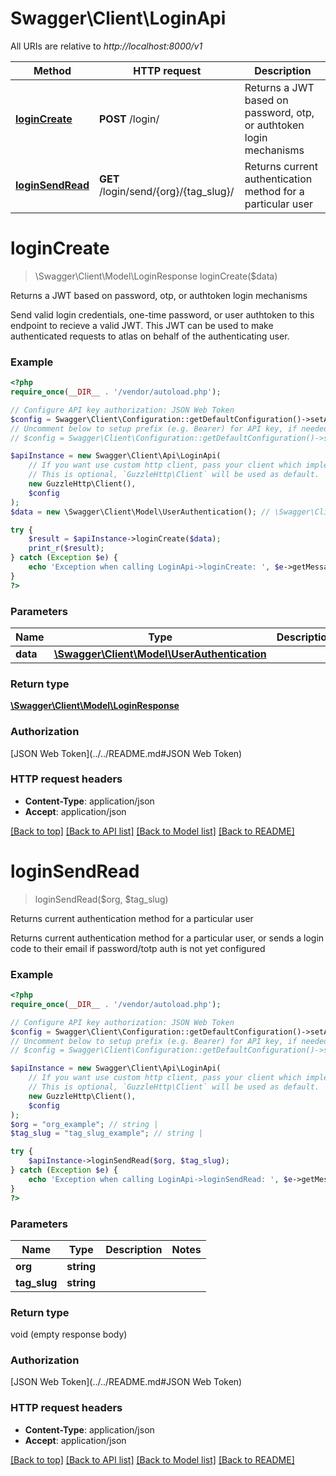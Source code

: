# Swagger\Client\LoginApi

All URIs are relative to *http://localhost:8000/v1*

Method | HTTP request | Description
------------- | ------------- | -------------
[**loginCreate**](LoginApi.md#loginCreate) | **POST** /login/ | Returns a JWT based on password, otp, or authtoken login mechanisms
[**loginSendRead**](LoginApi.md#loginSendRead) | **GET** /login/send/{org}/{tag_slug}/ | Returns current authentication method for a particular user


# **loginCreate**
> \Swagger\Client\Model\LoginResponse loginCreate($data)

Returns a JWT based on password, otp, or authtoken login mechanisms

Send valid login credentials, one-time password, or user            authtoken to this endpoint to recieve a valid JWT. This JWT can be used to make            authenticated requests to atlas on behalf of the authenticating user.

### Example
```php
<?php
require_once(__DIR__ . '/vendor/autoload.php');

// Configure API key authorization: JSON Web Token
$config = Swagger\Client\Configuration::getDefaultConfiguration()->setApiKey('Authorization', 'YOUR_API_KEY');
// Uncomment below to setup prefix (e.g. Bearer) for API key, if needed
// $config = Swagger\Client\Configuration::getDefaultConfiguration()->setApiKeyPrefix('Authorization', 'Bearer');

$apiInstance = new Swagger\Client\Api\LoginApi(
    // If you want use custom http client, pass your client which implements `GuzzleHttp\ClientInterface`.
    // This is optional, `GuzzleHttp\Client` will be used as default.
    new GuzzleHttp\Client(),
    $config
);
$data = new \Swagger\Client\Model\UserAuthentication(); // \Swagger\Client\Model\UserAuthentication | 

try {
    $result = $apiInstance->loginCreate($data);
    print_r($result);
} catch (Exception $e) {
    echo 'Exception when calling LoginApi->loginCreate: ', $e->getMessage(), PHP_EOL;
}
?>
```

### Parameters

Name | Type | Description  | Notes
------------- | ------------- | ------------- | -------------
 **data** | [**\Swagger\Client\Model\UserAuthentication**](../Model/UserAuthentication.md)|  |

### Return type

[**\Swagger\Client\Model\LoginResponse**](../Model/LoginResponse.md)

### Authorization

[JSON Web Token](../../README.md#JSON Web Token)

### HTTP request headers

 - **Content-Type**: application/json
 - **Accept**: application/json

[[Back to top]](#) [[Back to API list]](../../README.md#documentation-for-api-endpoints) [[Back to Model list]](../../README.md#documentation-for-models) [[Back to README]](../../README.md)

# **loginSendRead**
> loginSendRead($org, $tag_slug)

Returns current authentication method for a particular user

Returns current authentication method for a particular user, or                               sends a login code to their email if password/totp auth is not                               yet configured

### Example
```php
<?php
require_once(__DIR__ . '/vendor/autoload.php');

// Configure API key authorization: JSON Web Token
$config = Swagger\Client\Configuration::getDefaultConfiguration()->setApiKey('Authorization', 'YOUR_API_KEY');
// Uncomment below to setup prefix (e.g. Bearer) for API key, if needed
// $config = Swagger\Client\Configuration::getDefaultConfiguration()->setApiKeyPrefix('Authorization', 'Bearer');

$apiInstance = new Swagger\Client\Api\LoginApi(
    // If you want use custom http client, pass your client which implements `GuzzleHttp\ClientInterface`.
    // This is optional, `GuzzleHttp\Client` will be used as default.
    new GuzzleHttp\Client(),
    $config
);
$org = "org_example"; // string | 
$tag_slug = "tag_slug_example"; // string | 

try {
    $apiInstance->loginSendRead($org, $tag_slug);
} catch (Exception $e) {
    echo 'Exception when calling LoginApi->loginSendRead: ', $e->getMessage(), PHP_EOL;
}
?>
```

### Parameters

Name | Type | Description  | Notes
------------- | ------------- | ------------- | -------------
 **org** | **string**|  |
 **tag_slug** | **string**|  |

### Return type

void (empty response body)

### Authorization

[JSON Web Token](../../README.md#JSON Web Token)

### HTTP request headers

 - **Content-Type**: application/json
 - **Accept**: application/json

[[Back to top]](#) [[Back to API list]](../../README.md#documentation-for-api-endpoints) [[Back to Model list]](../../README.md#documentation-for-models) [[Back to README]](../../README.md)

